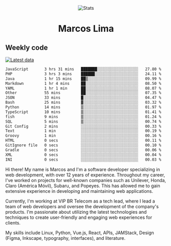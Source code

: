 <div align="center">
  <img src="https://user-images.githubusercontent.com/958723/207206099-04913a11-e77d-4b52-a9d3-5d702839508b.png" alt="Stats" />
  <h1>Marcos Lima</h1>
</div>

## Weekly code

[![Latest data](https://github.com/skvggor/skvggor/actions/workflows/main.yml/badge.svg)](https://github.com/skvggor/skvggor/actions/workflows/main.yml)

<!--START_SECTION:waka-->

```txt
JavaScript       3 hrs 31 mins   ███████░░░░░░░░░░░░░░░░░░   27.80 %
PHP              3 hrs 3 mins    ██████░░░░░░░░░░░░░░░░░░░   24.11 %
Java             1 hr 15 mins    ██▒░░░░░░░░░░░░░░░░░░░░░░   09.99 %
Markdown         1 hr 4 mins     ██░░░░░░░░░░░░░░░░░░░░░░░   08.50 %
YAML             1 hr 1 min      ██░░░░░░░░░░░░░░░░░░░░░░░   08.07 %
Other            55 mins         ██░░░░░░░░░░░░░░░░░░░░░░░   07.35 %
JSON             33 mins         █░░░░░░░░░░░░░░░░░░░░░░░░   04.47 %
Bash             25 mins         ▓░░░░░░░░░░░░░░░░░░░░░░░░   03.32 %
Python           14 mins         ▒░░░░░░░░░░░░░░░░░░░░░░░░   01.97 %
TypeScript       10 mins         ▒░░░░░░░░░░░░░░░░░░░░░░░░   01.41 %
fish             9 mins          ▒░░░░░░░░░░░░░░░░░░░░░░░░   01.24 %
SQL              5 mins          ▒░░░░░░░░░░░░░░░░░░░░░░░░   00.74 %
Git Config       2 mins          ░░░░░░░░░░░░░░░░░░░░░░░░░   00.33 %
Text             1 min           ░░░░░░░░░░░░░░░░░░░░░░░░░   00.19 %
Groovy           1 min           ░░░░░░░░░░░░░░░░░░░░░░░░░   00.16 %
HTML             0 secs          ░░░░░░░░░░░░░░░░░░░░░░░░░   00.11 %
GitIgnore file   0 secs          ░░░░░░░░░░░░░░░░░░░░░░░░░   00.10 %
Gradle           0 secs          ░░░░░░░░░░░░░░░░░░░░░░░░░   00.06 %
XML              0 secs          ░░░░░░░░░░░░░░░░░░░░░░░░░   00.04 %
INI              0 secs          ░░░░░░░░░░░░░░░░░░░░░░░░░   00.03 %
```

<!--END_SECTION:waka-->

  <p>Hi there! My name is Marcos and I'm a software developer specializing in web development, with over 12 years of experience. Throughout my career, I've worked on projects for well-known companies such as Unilever, Honda, Claro (América Móvil), Subaru, and Popeyes. This has allowed me to gain extensive experience in developing and maintaining web applications.</p>
  
  <p>Currently, I'm working at VIP BR Telecom as a tech lead, where I lead a team of web developers and oversee the development of the company's products. I'm passionate about utilizing the latest technologies and techniques to create user-friendly and engaging web experiences for clients.</p>
  
  <p>My skills include Linux, Python, Vue.js, React, APIs, JAMStack, Design (Figma, Inkscape, typography, interfaces), and literature.</p>
<!-- </details> -->

<!-- <div align="center">
  <h2>🤖 Recent Code Activity</h2>
  <img width="500" src="https://github-readme-stats.vercel.app/api/wakatime?username=skvggor&hide_title=true&layout=compact&theme=transparent" alt="Wakatime Stats" />
</div>

<br>

<div align="center">
  <h2>📈 GitHub Stats</h2>
  <img width="500" src="https://github-readme-stats.vercel.app/api?username=skvggor&show_icons=true&theme=transparent&hide_title=true&count_private=true" alt="GitHub Stats" />
</div>
 -->
